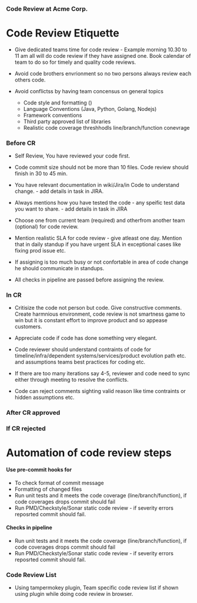 ### Code Review at Acme Corp.

# Code Review Etiquette

- Give dedicated teams time for code review - Example morning 10.30 to 11 am all will do code review if they have assigned one. Book calendar of team to do so for timely and quality code reviews.

- Avoid code brothers envrionment so no two persons always review each others code.

- Avoid conflictss by having team concensus on general topics
  - Code style and formatting ()
  - Language Conventions (Java, Python, Golang, Nodejs)
  - Framework conventions 
  - Third party approved list of libraries
  - Realistic code coverage threshhodls line/branch/function conevrage 
  
### Before CR

- Self Review, You have reviewed your code first.

- Code commit size should not be more than 10 files. Code review should finish in 30 to 45 min.

- You have relevant documentation in wiki/Jira/in Code to understand change. - add details in task in JIRA.

- Always mentions how you have tested the code - any speific test data you want to share. - add details in task in JIRA

- Choose one from current team (required) and otherfrom another team (optional) for code review.

- Mention realistic SLA for code review - give atleast one day. Mention that in daily standup if you have urgent SLA in exceptional cases like fixing prod issue etc.

- If assigning is too much busy or not confortable in area of code change he should communicate in standups.

- All checks in pipeline are passed before assigning the review.


### In CR 

- Critisize the code not person but code. Give constructive comments. Create harmnious environment, code review is not smartness game to win but it is constant effort to improve product and so appease customers.

- Appreciate code if code has done something very elegant.

- Code reviewer should understand contraints of code for timeline/infra/dependent systems/services/product evolution path etc. and assumptions teams best practices for coding etc.

- If there are too many iterations say 4-5, reviewer and code need to sync either through meeting to resolve the conflicts.

- Code can reject comments sighting valid reason like time contraints or hidden assumptions etc.

### After CR approved

### If CR rejected

# Automation of code review steps 

#### Use pre-commit hooks for 
- To check format of commit message 
- Formatting of changed files 
- Run unit tests and it meets the code coverage (line/branch/function), if code coverages drops commit should fail
- Run PMD/Checkstyle/Sonar static code review - if severity errors reposrted commit should fail.

#### Checks in pipeline  
- Run unit tests and it meets the code coverage (line/branch/function), if code coverages drops commit should fail
- Run PMD/Checkstyle/Sonar static code review - if severity errors reposrted commit should fail.

### Code Review List
- Using tampermokey plugin, Team specific code review list if shown using plugin while doing code review in browser.



